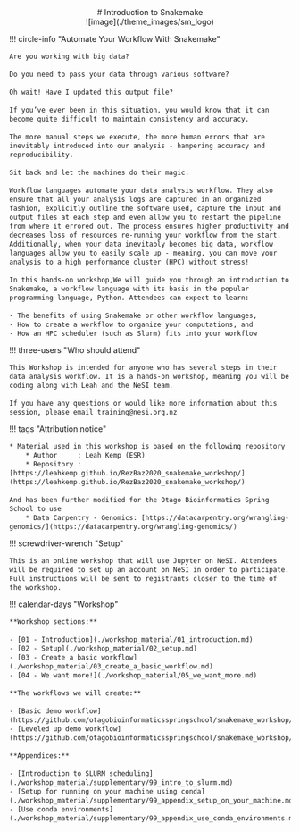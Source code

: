 <center>
# Introduction to Snakemake
</center>

<center>![image](./theme_images/sm_logo)</center>

!!! circle-info "Automate Your Workflow With Snakemake"

    Are you working with big data?

    Do you need to pass your data through various software?

    Oh wait! Have I updated this output file?

    If you’ve ever been in this situation, you would know that it can become quite difficult to maintain consistency and accuracy.

    The more manual steps we execute, the more human errors that are inevitably introduced into our analysis - hampering accuracy and reproducibility.

    Sit back and let the machines do their magic.

    Workflow languages automate your data analysis workflow. They also ensure that all your analysis logs are captured in an organized fashion, explicitly outline the software used, capture the input and output files at each step and even allow you to restart the pipeline from where it errored out. The process ensures higher productivity and decreases loss of resources re-running your workflow from the start. Additionally, when your data inevitably becomes big data, workflow languages allow you to easily scale up - meaning, you can move your analysis to a high performance cluster (HPC) without stress!

    In this hands-on workshop,We will guide you through an introduction to Snakemake, a workflow language with its basis in the popular programming language, Python. Attendees can expect to learn:

    - The benefits of using Snakemake or other workflow languages,
    - How to create a workflow to organize your computations, and
    - How an HPC scheduler (such as Slurm) fits into your workflow

!!! three-users "Who should attend"

    This Workshop is intended for anyone who has several steps in their data analysis workflow. It is a hands-on workshop, meaning you will be coding along with Leah and the NeSI team.

    If you have any questions or would like more information about this session, please email training@nesi.org.nz

!!! tags "Attribution notice"

    * Material used in this workshop is based on the following repository
        * Author     : Leah Kemp (ESR)
        * Repository : [https://leahkemp.github.io/RezBaz2020_snakemake_workshop/](https://leahkemp.github.io/RezBaz2020_snakemake_workshop/)

    And has been further modified for the Otago Bioinformatics Spring School to use
        * Data Carpentry - Genomics: [https://datacarpentry.org/wrangling-genomics/](https://datacarpentry.org/wrangling-genomics/)

!!! screwdriver-wrench "Setup"

    This is an online workshop that will use Jupyter on NeSI. Attendees will be required to set up an account on NeSI in order to participate. Full instructions will be sent to registrants closer to the time of the workshop.

!!! calendar-days "Workshop"

    **Workshop sections:**

    - [01 - Introduction](./workshop_material/01_introduction.md)
    - [02 - Setup](./workshop_material/02_setup.md)
    - [03 - Create a basic workflow](./workshop_material/03_create_a_basic_workflow.md)
    - [04 - We want more!](./workshop_material/05_we_want_more.md)

    **The workflows we will create:**

    - [Basic demo workflow](https://github.com/otagobioinformaticsspringschool/snakemake_workshop/tree/main/basic_demo_workflow)
    - [Leveled up demo workflow](https://github.com/otagobioinformaticsspringschool/snakemake_workshop/tree/main/leveled_up_demo_workflow)

    **Appendices:**

    - [Introduction to SLURM scheduling](./workshop_material/supplementary/99_intro_to_slurm.md)
    - [Setup for running on your machine using conda](./workshop_material/supplementary/99_appendix_setup_on_your_machine.md)
    - [Use conda environments](./workshop_material/supplementary/99_appendix_use_conda_environments.md)

